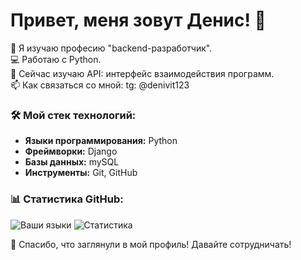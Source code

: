 # Привет, меня зовут Денис! 👋

🚀 Я изучаю професию  "backend-разработчик".  
💻 Работаю с Python.  
🌱 Сейчас изучаю API: интерфейс взаимодействия программ.  
📫 Как связаться со мной: tg: @denivit123 

### 🛠️ Мой стек технологий:
- **Языки программирования:** Python
- **Фреймворки:** Django
- **Базы данных:** mySQL
- **Инструменты:** Git, GitHub
### 📊 Статистика GitHub:
![Ваши языки](https://github-readme-stats.vercel.app/api/top-langs/?username=ваш_username&layout=compact&theme=dark)
![Статистика](https://github-readme-stats.vercel.app/api?username=ваш_username&show_icons=true&theme=dark)

🌟 Спасибо, что заглянули в мой профиль! Давайте сотрудничать!
